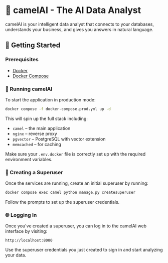 # 🐪 camelAI - The AI Data Analyst

camelAI is your intelligent data analyst that connects to your databases, understands your business, and gives you answers in natural language.  

## 🚀 Getting Started

### Prerequisites

- [Docker](https://docs.docker.com/get-docker/)
- [Docker Compose](https://docs.docker.com/compose/)

### 🔧 Running camelAI

To start the application in production mode:

```bash
docker compose -f docker-compose.prod.yml up -d
```

This will spin up the full stack including:
- `camel` – the main application
- `nginx` – reverse proxy
- `pgvector` – PostgreSQL with vector extension
- `memcached` – for caching

Make sure your `.env.docker` file is correctly set up with the required environment variables.

### 👤 Creating a Superuser

Once the services are running, create an initial superuser by running:

```bash
docker compose exec camel python manage.py createsuperuser
```

Follow the prompts to set up the superuser credentials.

### 🌐 Logging In

Once you've created a superuser, you can log in to the camelAI web interface by visiting:

```
http://localhost:8000
```

Use the superuser credentials you just created to sign in and start analyzing your data.
